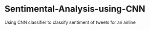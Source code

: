 # Sentimental-Analysis-using-CNN
Using CNN classifier to classify sentiment of tweets for an airline
